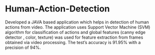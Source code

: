 # Human-Action-Detection

Developed a JAVA based application which helps in detection of human actions from video. The application uses Support Vector Machine (SVM) algorithm for classification of actions and global features (canny edge detector , color, texture) was used for feature extraction from frames obtained via video processing. The test’s accuracy is 91.95% with a precision of 94%.
